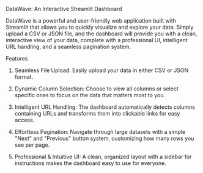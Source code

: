 DataWave: An Interactive Streamlit Dashboard

DataWave is a powerful and user-friendly web application built with Streamlit that allows you to quickly visualize and explore your data. Simply upload a CSV or JSON file, and the dashboard will provide you with a clean, interactive view of your data, complete with a professional UI, intelligent URL handling, and a seamless pagination system.

Features

  1. Seamless File Upload: Easily upload your data in either CSV or JSON format.

  2. Dynamic Column Selection: Choose to view all columns or select specific ones to focus on the data that matters most to you.

  3. Intelligent URL Handling: The dashboard automatically detects columns containing URLs and transforms them into clickable links for easy access.

  4. Effortless Pagination: Navigate through large datasets with a simple "Next" and "Previous" button system, customizing how many rows you see per page.

  5. Professional & Intuitive UI: A clean, organized layout with a sidebar for instructions makes the dashboard easy to use for everyone.
